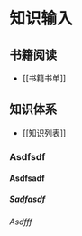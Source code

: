 # 知识输入

## 书籍阅读

- [[书籍书单]]

## 知识体系

- [[知识列表]]

### Asdfsdf

#### Asdfsadf

##### Sadfasdf

###### Asdfff
